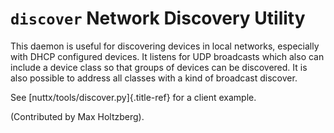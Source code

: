 `discover` Network Discovery Utility
====================================

This daemon is useful for discovering devices in local networks,
especially with DHCP configured devices. It listens for UDP broadcasts
which also can include a device class so that groups of devices can be
discovered. It is also possible to address all classes with a kind of
broadcast discover.

See [nuttx/tools/discover.py]{.title-ref} for a client example.

(Contributed by Max Holtzberg).
